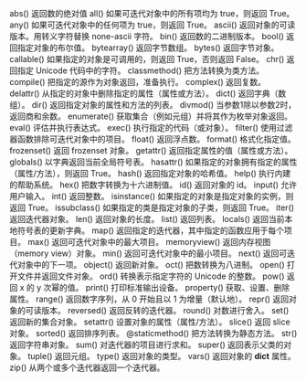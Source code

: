 


abs()	返回数的绝对值
all()	如果可迭代对象中的所有项均为 true，则返回 True。
any()	如果可迭代对象中的任何项为 true，则返回 True。
ascii()	返回对象的可读版本。用转义字符替换 none-ascii 字符。
bin()	返回数的二进制版本。
bool()	返回指定对象的布尔值。
bytearray()	返回字节数组。
bytes()	返回字节对象。
callable()	如果指定的对象是可调用的，则返回 True，否则返回 False。
chr()	返回指定 Unicode 代码中的字符。
classmethod()	把方法转换为类方法。
compile()	把指定的源作为对象返回，准备执行。
complex()	返回复数。
delattr()	从指定的对象中删除指定的属性（属性或方法）。
dict()	返回字典（数组）。
dir()	返回指定对象的属性和方法的列表。
divmod()	当参数1除以参数2时，返回商和余数。
enumerate()	获取集合（例如元组）并将其作为枚举对象返回。
eval()	评估并执行表达式。
exec()	执行指定的代码（或对象）。
filter()	使用过滤器函数排除可迭代对象中的项目。
float()	返回浮点数。
format()	格式化指定值。
frozenset()	返回 frozenset 对象。
getattr()	返回指定属性的值（属性或方法）。
globals()	以字典返回当前全局符号表。
hasattr()	如果指定的对象拥有指定的属性（属性/方法），则返回 True。
hash()	返回指定对象的哈希值。
help()	执行内建的帮助系统。
hex()	把数字转换为十六进制值。
id()	返回对象的 id。
input()	允许用户输入。
int()	返回整数。
isinstance()	如果指定的对象是指定对象的实例，则返回 True。
issubclass()	如果指定的类是指定对象的子类，则返回 True。
iter()	返回迭代器对象。
len()	返回对象的长度。
list()	返回列表。
locals()	返回当前本地符号表的更新字典。
map()	返回指定的迭代器，其中指定的函数应用于每个项目。
max()	返回可迭代对象中的最大项目。
memoryview()	返回内存视图（memory view）对象。
min()	返回可迭代对象中的最小项目。
next()	返回可迭代对象中的下一项。
object()	返回新对象。
oct()	把数转换为八进制。
open()	打开文件并返回文件对象。
ord()	转换表示指定字符的 Unicode 的整数。
pow()	返回 x 的 y 次幂的值。
print()	打印标准输出设备。
property()	获取、设置、删除属性。
range()	返回数字序列，从 0 开始且以 1 为增量（默认地）。
repr()	返回对象的可读版本。
reversed()	返回反转的迭代器。
round()	对数进行舍入。
set()	返回新的集合对象。
setattr()	设置对象的属性（属性/方法）。
slice()	返回 slice 对象。
sorted()	返回排序列表。
@staticmethod()	把方法转换为静态方法。
str()	返回字符串对象。
sum()	对迭代器的项目进行求和。
super()	返回表示父类的对象。
tuple()	返回元组。
type()	返回对象的类型。
vars()	返回对象的 __dict__ 属性。
zip()	从两个或多个迭代器返回一个迭代器。


<!-- Official: -->
<!-- https://docs.python.org/3/library/functions.html -->

<!-- CN: -->
<!-- https://www.runoob.com/python/python-built-in-functions.html -->
<!-- https://www.w3school.com.cn/python/python_ref_functions.asp -->

<!-- Python Standard Lib (Official) -->
<!-- https://docs.python.org/zh-cn/3.10/library/index.html -->



